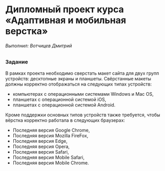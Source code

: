 # Дипломный проект курса «Адаптивная и мобильная верстка» 
###### Выполнил: Вотчицев Дмитрий

### Задание 
В рамках проекта необходимо сверстать макет сайта для двух групп устройств: десктопные экраны и планшеты.
Свёрстанные макеты должны корректно отображаться на следующих типах устройств:

* компьютерах с операционными системами Windows и Mac OS,
* планшетах с операционной системой iOS,
* планшетах с операционной системой Android.

Кроме поддержки основных типов устройств также требуется, чтобы вёрстка корректно работала в следующих браузерах:
* Последняя версия Google Chrome,
* Последняя версия Mozilla FireFox,
* Последняя версия Edge,
* Последняя версия Opera,
* Последняя версия Safari,
* Последняя версия Mobile Safari,
* Последняя версия Mobile Chrome.
